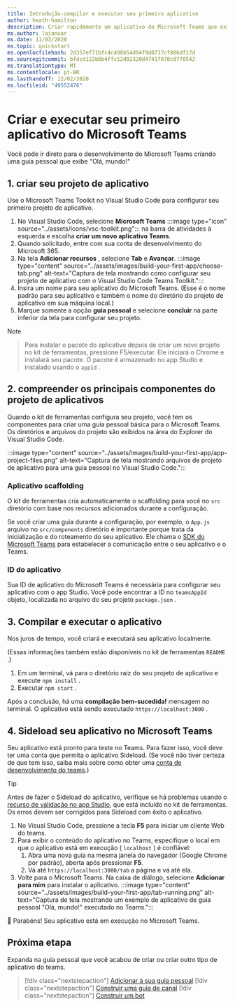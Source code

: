 ```yaml
---
title: Introdução-compilar e executar seu primeiro aplicativo
author: heath-hamilton
description: Criar rapidamente um aplicativo do Microsoft Teams que exibe um "Olá, mundo!" mensagem usando o Microsoft Teams Toolkit.
ms.author: lajanuar
ms.date: 11/03/2020
ms.topic: quickstart
ms.openlocfilehash: 2d357ef71bfc4c498b54d94f9d0717cf886df17d
ms.sourcegitcommit: bfdcd122b6b4ffc52d92320d4741f870c07f0542
ms.translationtype: MT
ms.contentlocale: pt-BR
ms.lasthandoff: 12/02/2020
ms.locfileid: "49552476"
---
```

# <a name="build-and-run-your-first-microsoft-teams-app"></a>Criar e executar seu primeiro aplicativo do Microsoft Teams

Você pode ir direto para o desenvolvimento do Microsoft Teams criando uma guia pessoal que exibe "Olá, mundo!"

## <a name="1-create-your-app-project"></a>1. criar seu projeto de aplicativo

Use o Microsoft Teams Toolkit no Visual Studio Code para configurar seu primeiro projeto de aplicativo.

1. No Visual Studio Code, selecione **Microsoft Teams** :::image type="icon" source="../assets/icons/vsc-toolkit.png"::: na barra de atividades à esquerda e escolha **criar um novo aplicativo Teams**.
1. Quando solicitado, entre com sua conta de desenvolvimento do Microsoft 365.
1. Na tela **Adicionar recursos** , selecione **Tab** e **Avançar**.
:::image type="content" source="../assets/images/build-your-first-app/choose-tab.png" alt-text="Captura de tela mostrando como configurar seu projeto de aplicativo com o Visual Studio Code Teams Toolkit.":::
1. Insira um nome para seu aplicativo do Microsoft Teams. (Esse é o nome padrão para seu aplicativo e também o nome do diretório do projeto de aplicativo em sua máquina local.)
1. Marque somente a opção **guia pessoal** e selecione **concluir** na parte inferior da tela para configurar seu projeto.

> [!NOTE]

> Para instalar o pacote do aplicativo depois de criar um novo projeto no kit de ferramentas, pressione F5/executar. Ele iniciará o Chrome e instalará seu pacote. O pacote é armazenado no app Studio e instalado usando o `appId` .

## <a name="2-understand-important-app-project-components"></a>2. compreender os principais componentes do projeto de aplicativos

Quando o kit de ferramentas configura seu projeto, você tem os componentes para criar uma guia pessoal básica para o Microsoft Teams. Os diretórios e arquivos do projeto são exibidos na área do Explorer do Visual Studio Code.

:::image type="content" source="../assets/images/build-your-first-app/app-project-files.png" alt-text="Captura de tela mostrando arquivos de projeto de aplicativo para uma guia pessoal no Visual Studio Code.":::

### <a name="app-scaffolding"></a>Aplicativo scaffolding

O kit de ferramentas cria automaticamente o scaffolding para você no `src` diretório com base nos recursos adicionados durante a configuração.

Se você criar uma guia durante a configuração, por exemplo, o `App.js` arquivo no `src/components` diretório é importante porque trata da inicialização e do roteamento do seu aplicativo. Ele chama o [SDK do Microsoft Teams](../tabs/how-to/using-teams-client-sdk.md) para estabelecer a comunicação entre o seu aplicativo e o Teams.

### <a name="app-id"></a>ID do aplicativo

Sua ID de aplicativo do Microsoft Teams é necessária para configurar seu aplicativo com o app Studio. Você pode encontrar a ID no `teamsAppId` objeto, localizada no arquivo do seu projeto `package.json` .

## <a name="3-build-and-run-your-app"></a>3. Compilar e executar o aplicativo

Nos juros de tempo, você criará e executará seu aplicativo localmente.

(Essas informações também estão disponíveis no kit de ferramentas `README` .)

1. Em um terminal, vá para o diretório raiz do seu projeto de aplicativo e execute `npm install` .
1. Executar `npm start` .

Após a conclusão, há uma **compilação bem-sucedida!** mensagem no terminal. O aplicativo está sendo executado `https://localhost:3000` .

## <a name="4-sideload-your-app-in-teams"></a>4. Sideload seu aplicativo no Microsoft Teams

Seu aplicativo está pronto para teste no Teams. Para fazer isso, você deve ter uma conta que permita o aplicativo Sideload. (Se você não tiver certeza de que tem isso, saiba mais sobre como obter uma [conta de desenvolvimento do teams](../build-your-first-app/build-first-app-overview.md#set-up-your-development-account).)

> [!TIP]
> Antes de fazer o Sideload do aplicativo, verifique se há problemas usando o [recurso de validação no app Studio](../concepts/deploy-and-publish/appsource/prepare/submission-checklist.md#teams-app-validation-tool), que está incluído no kit de ferramentas. Os erros devem ser corrigidos para Sideload com êxito o aplicativo.

1. No Visual Studio Code, pressione a tecla **F5** para iniciar um cliente Web do teams.
1. Para exibir o conteúdo do aplicativo no Teams, especifique o local em que o aplicativo está em execução ( `localhost` ) é confiável:
   1. Abra uma nova guia na mesma janela do navegador (Google Chrome por padrão), aberta após pressionar **F5**.
   1. Vá até `https://localhost:3000/tab` a página e vá até ela.
1. Volte para o Microsoft Teams. Na caixa de diálogo, selecione **Adicionar para mim** para instalar o aplicativo.
:::image type="content" source="../assets/images/build-your-first-app/tab-running.png" alt-text="Captura de tela mostrando um exemplo de aplicativo de guia pessoal &quot;Olá, mundo!&quot; executado no Teams.":::

🎉 Parabéns! Seu aplicativo está em execução no Microsoft Teams.

## <a name="next-step"></a>Próxima etapa

Expanda na guia pessoal que você acabou de criar ou criar outro tipo de aplicativo do teams.

> [!div class="nextstepaction"]
> [Adicionar à sua guia pessoal](../build-your-first-app/build-personal-tab.md)
> [!div class="nextstepaction"]
> [Construir uma guia de canal](../build-your-first-app/build-channel-tab.md)
> [!div class="nextstepaction"]
> [Construir um bot](../build-your-first-app/build-bot.md)
